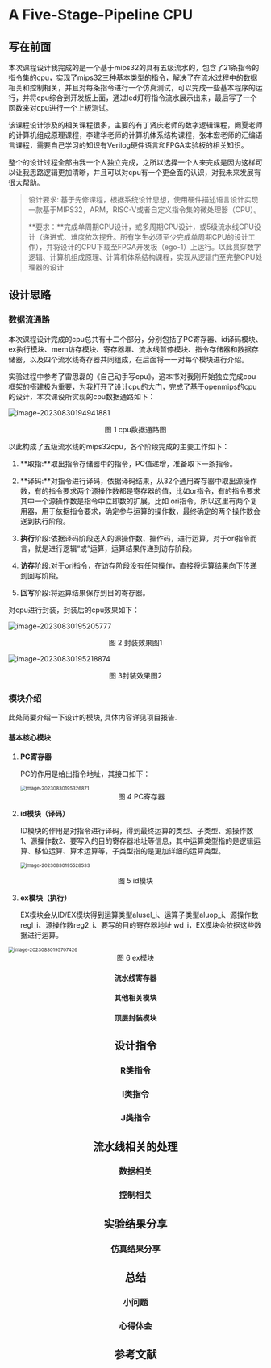 # A Five-Stage-Pipeline CPU

## 写在前面

​	本次课程设计我完成的是一个基于mips32的具有五级流水的，包含了21条指令的指令集的cpu，实现了mips32三种基本类型的指令，解决了在流水过程中的数据相关和控制相关，并且对每条指令进行一个仿真测试，可以完成一些基本程序的运行，并将cpu综合到开发板上面，通过led灯将指令流水展示出来，最后写了一个函数来对cpu进行一个上板测试。

​	该课程设计涉及的相关课程很多，主要的有丁贤庆老师的数字逻辑课程，阙夏老师的计算机组成原理课程，李建华老师的计算机体系结构课程，张本宏老师的汇编语言课程，需要自己学习的知识有Verilog硬件语言和FPGA实验板的相关知识。

​	整个的设计过程全部由我一个人独立完成，之所以选择一个人来完成是因为这样可以让我思路逻辑更加清晰，并且可以对cpu有一个更全面的认识，对我未来发展有很大帮助。

> 设计要求: 基于先修课程，根据系统设计思想，使用硬件描述语言设计实现一款基于MIPS32，ARM，RISC-V或者自定义指令集的微处理器（CPU）。
>
> **要求：**完成单周期CPU设计，或多周期CPU设计，或5级流水线CPU设计（递进式、难度依次提升。所有学生必须至少完成单周期CPU的设计工作），并将设计的CPU下载至FPGA开发板（ego-1）上运行。以此贯穿数字逻辑、计算机组成原理、计算机体系结构课程，实现从逻辑门至完整CPU处理器的设计



## 设计思路

### 数据流通路

​	本次课程设计完成的cpu总共有十二个部分，分别包括了PC寄存器、id译码模块、ex执行模块、mem访存模块、寄存器堆、流水线暂停模块、指令存储器和数据存储器，以及四个流水线寄存器共同组成，在后面将一一对每个模块进行介绍。

​	实验过程中参考了雷思磊的《自己动手写cpu》，这本书对我刚开始独立完成cpu框架的搭建极为重要，为我打开了设计cpu的大门，完成了基于openmips的cpu的设计，本次课设所实现的cpu数据通路如下：

![image-20230830194941881](README.assets/image-20230830194941881.png)



<center>图 1  cpu数据通路图</center>

以此构成了五级流水线的mips32cpu，各个阶段完成的主要工作如下：

1. **取指:**取出指令存储器中的指令，PC值递增，准备取下一条指令。

2. **译码:**对指令进行译码，依据译码结果，从32个通用寄存器中取出源操作数，有的指令要求两个源操作数都是寄存器的值，比如or指令，有的指令要求其中一个源操作数是指令中立即数的扩展，比如 ori指令，所以这里有两个复用器，用于依据指令要求，确定参与运算的操作数，最终确定的两个操作数会送到执行阶段。

3. **执行**阶段:依据译码阶段送入的源操作数、操作码，进行运算，对于ori指令而言，就是进行逻辑“或”运算，运算结果传递到访存阶段。

4. **访存**阶段:对于ori指令，在访存阶段没有任何操作，直接将运算结果向下传递到回写阶段。

5. **回写**阶段:将运算结果保存到目的寄存器。

对cpu进行封装，封装后的cpu效果如下：

![image-20230830195205777](README.assets/image-20230830195205777.png)

<center>图 2 封装效果图1</center>

![image-20230830195218874](README.assets/image-20230830195218874.png)

<center>图 3封装效果图2</center>

### 模块介绍

此处简要介绍一下设计的模块, 具体内容详见项目报告.

#### 基本核心模块

1. **PC寄存器**

   PC的作用是给出指令地址，其接口如下：

   <img src="README.assets/image-20230830195326871.png" alt="image-20230830195326871" style="zoom:67%;" />

   <center>图 4 PC寄存器</center>

2. **id模块（译码）**

   ID模块的作用是对指令进行译码，得到最终运算的类型、子类型、源操作数1、源操作数2、要写入的目的寄存器地址等信息，其中运算类型指的是逻辑运算、移位运算、算术运算等，子类型指的是更加详细的运算类型。

   <img src="README.assets/image-20230830195528533.png" alt="image-20230830195528533" style="zoom:67%;" />

<center>图 5 id模块</center>




3. **ex模块（执行）**

   EX模块会从ID/EX模块得到运算类型alusel_i、运算子类型aluop_i、源操作数regl_i、源操作数reg2_i、要写的目的寄存器地址 wd_i，EX模块会依据这些数据进行运算。

<img src="README.assets/image-20230830195707426.png" alt="image-20230830195707426" style="zoom:67%;" />

<center>图 6 ex模块



#### 流水线寄存器



#### 其他相关模块



#### 顶层封装模块



## 设计指令

### R类指令



### I类指令



### J类指令





## 流水线相关的处理

### 数据相关



### 控制相关





## 实验结果分享

### 仿真结果分享





## 总结

### 小问题



### 心得体会



## 参考文献
